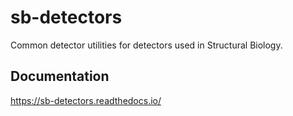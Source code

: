 # sb-detectors

Common detector utilities for detectors used in Structural Biology.

## Documentation

https://sb-detectors.readthedocs.io/
